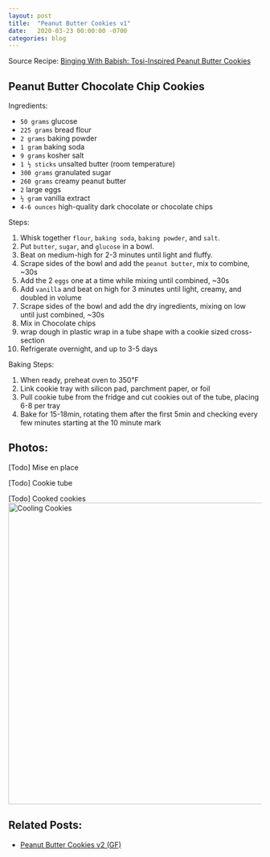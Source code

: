 ```yaml
---
layout: post
title:  "Peanut Butter Cookies v1"
date:   2020-03-23 00:00:00 -0700
categories: blog
---
```



Source Recipe: [Binging With Babish: Tosi-Inspired Peanut Butter Cookies](https://www.bingingwithbabish.com/recipes/sumbitches)

Peanut Butter Chocolate Chip Cookies
- 

Ingredients:
- `50 grams` glucose
- `225 grams` bread flour 
- `2 grams` baking powder
- `1 gram` baking soda
- `9 grams` kosher salt 
- `1 ½ sticks` unsalted butter (room temperature)
- `300 grams` granulated sugar
- `260 grams` creamy peanut butter
- `2` large eggs
- `½ gram` vanilla extract
- `4-6 ounces` high-quality dark chocolate or chocolate chips 

Steps:
1. Whisk together `flour`, `baking soda`, `baking powder`, and `salt`. 
2. Put `butter`, `sugar`, and `glucose` in a bowl.
3. Beat on medium-high for 2-3 minutes until light and fluffy.
4. Scrape sides of the bowl and add the `peanut butter`, mix to combine, ~30s 
5. Add the 2 `eggs` one at a time while mixing until combined, ~30s 
6. Add `vanilla` and beat on high for 3 minutes until light, creamy, and doubled in volume 
7. Scrape sides of the bowl and add the dry ingredients, mixing on low until just combined, ~30s
8. Mix in Chocolate chips 
9. wrap dough in plastic wrap in a tube shape with a cookie sized cross-section
10. Refrigerate overnight, and up to 3-5 days 

Baking Steps:
1. When ready, preheat oven to 350℉ 
2. Link cookie tray with silicon pad, parchment paper, or foil
3. Pull cookie tube from the fridge and cut cookies out of the tube, placing 6-8 per tray 
4. Bake for 15-18min, rotating them after the first 5min and checking every few minutes starting at the 
10 minute mark 

Photos:
- 

[Todo] Mise en place 

[Todo] Cookie tube 

[Todo] Cooked cookies 
<a data-flickr-embed="true" href="https://www.flickr.com/photos/188265593@N07/49852802022/" title="Cooling Cookies"><img src="https://live.staticflickr.com/65535/49852802022_8c89eaca2d_c.jpg" width="800" height="600" alt="Cooling Cookies"></a><script async src="//embedr.flickr.com/assets/client-code.js" charset="utf-8"></script>


Related Posts:
- 
- [Peanut Butter Cookies v2 (GF)](/blog/2020/04/05/Peanut-Butter-Cookies-v2-Gluten-Free.html)